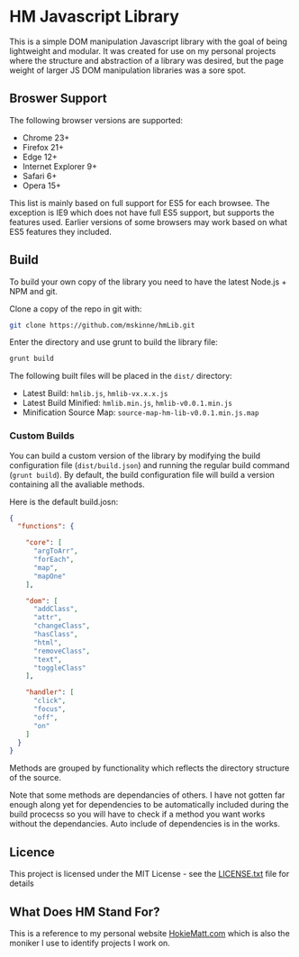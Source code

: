 # HM Javascript Library

This is a simple DOM manipulation Javascript library with the goal of being lightweight and modular.  It was created for use on my personal projects where the structure and abstraction of a library was desired, but the page weight of larger JS DOM manipulation libraries was a sore spot.

## Broswer Support

The following browser versions are supported:

* Chrome 23+
* Firefox 21+
* Edge 12+
* Internet Explorer 9+
* Safari 6+
* Opera 15+

This list is mainly based on full support for ES5 for each browsee.  The exception is IE9 which does not have full ES5 support, but supports the features used.  Earlier versions of some browsers may work based on what ES5 features they included.

## Build

To build your own copy of the library you need to have the latest Node.js + NPM and git.

Clone a copy of the repo in git with:

```bash
git clone https://github.com/mskinne/hmLib.git
```

Enter the directory and use grunt to build the library file:

```bash
grunt build
```

The following built files will be placed in the ```dist/``` directory:

* Latest Build: ```hmlib.js```, ```hmlib-vx.x.x.js```
* Latest Build Minified: ```hmlib.min.js```, ```hmlib-v0.0.1.min.js```
* Minification Source Map: ```source-map-hm-lib-v0.0.1.min.js.map```

### Custom Builds
You can build a custom version of the library by modifying the build configuration file (```dist/build.json```) and running the regular build command (```grunt build```).  By default, the build configuration file will build a version containing all the avaliable methods.

Here is the default build.josn:

```json
{
  "functions": {

    "core": [
      "argToArr",
      "forEach",
      "map",
      "mapOne"
    ],

    "dom": [
      "addClass",
      "attr",
      "changeClass",
      "hasClass",
      "html",
      "removeClass",
      "text",
      "toggleClass"
    ],

    "handler": [
      "click",
      "focus",
      "off",
      "on"
    ]
  }
}
```

Methods are grouped by functionality which reflects the directory structure of the source.

Note that some methods are dependancies of others.  I have not gotten far enough along yet for dependencies to be automatically included during the build procecss so you will have to check if a method you want works without the dependancies.  Auto include of dependencies is in the works.

## Licence

This project is licensed under the MIT License - see the [LICENSE.txt](LICENSE.txt) file for details

## What Does HM Stand For?

This is a reference to my personal website [HokieMatt.com](https://hokiematt.com) which is also the moniker I use to identify projects I work on.

